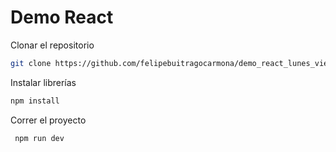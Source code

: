 # Demo React
Clonar el repositorio

```sh
git clone https://github.com/felipebuitragocarmona/demo_react_lunes_viernes.git
```

Instalar librerías
```sh
npm install
```

Correr el proyecto
```sh
 npm run dev 
```